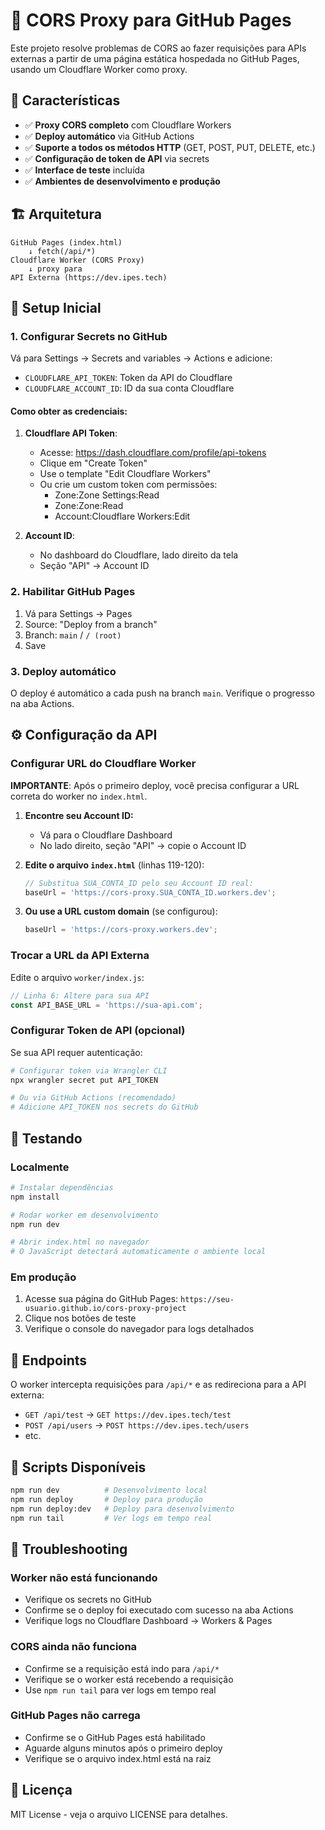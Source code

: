 # 🚀 CORS Proxy para GitHub Pages

Este projeto resolve problemas de CORS ao fazer requisições para APIs externas a partir de uma página estática hospedada no GitHub Pages, usando um Cloudflare Worker como proxy.

## 🌟 Características

- ✅ **Proxy CORS completo** com Cloudflare Workers
- ✅ **Deploy automático** via GitHub Actions
- ✅ **Suporte a todos os métodos HTTP** (GET, POST, PUT, DELETE, etc.)
- ✅ **Configuração de token de API** via secrets
- ✅ **Interface de teste** incluída
- ✅ **Ambientes de desenvolvimento e produção**

## 🏗️ Arquitetura

```
GitHub Pages (index.html)
    ↓ fetch(/api/*)
Cloudflare Worker (CORS Proxy)
    ↓ proxy para
API Externa (https://dev.ipes.tech)
```

## 🚀 Setup Inicial

### 1. Configurar Secrets no GitHub

Vá para Settings → Secrets and variables → Actions e adicione:

- `CLOUDFLARE_API_TOKEN`: Token da API do Cloudflare
- `CLOUDFLARE_ACCOUNT_ID`: ID da sua conta Cloudflare

#### Como obter as credenciais:

1. **Cloudflare API Token**:
   - Acesse: https://dash.cloudflare.com/profile/api-tokens
   - Clique em "Create Token"
   - Use o template "Edit Cloudflare Workers"
   - Ou crie um custom token com permissões:
     - Zone:Zone Settings:Read
     - Zone:Zone:Read
     - Account:Cloudflare Workers:Edit

2. **Account ID**:
   - No dashboard do Cloudflare, lado direito da tela
   - Seção "API" → Account ID

### 2. Habilitar GitHub Pages

1. Vá para Settings → Pages
2. Source: "Deploy from a branch"
3. Branch: `main` / `/ (root)`
4. Save

### 3. Deploy automático

O deploy é automático a cada push na branch `main`. Verifique o progresso na aba Actions.

## ⚙️ Configuração da API

### Configurar URL do Cloudflare Worker

**IMPORTANTE**: Após o primeiro deploy, você precisa configurar a URL correta do worker no `index.html`.

1. **Encontre seu Account ID:**
   - Vá para o Cloudflare Dashboard
   - No lado direito, seção "API" → copie o Account ID

2. **Edite o arquivo `index.html`** (linhas 119-120):
   ```javascript
   // Substitua SUA_CONTA_ID pelo seu Account ID real:
   baseUrl = 'https://cors-proxy.SUA_CONTA_ID.workers.dev';
   ```

3. **Ou use a URL custom domain** (se configurou):
   ```javascript
   baseUrl = 'https://cors-proxy.workers.dev';
   ```

### Trocar a URL da API Externa

Edite o arquivo `worker/index.js`:

```javascript
// Linha 6: Altere para sua API
const API_BASE_URL = 'https://sua-api.com';
```

### Configurar Token de API (opcional)

Se sua API requer autenticação:

```bash
# Configurar token via Wrangler CLI
npx wrangler secret put API_TOKEN

# Ou via GitHub Actions (recomendado)
# Adicione API_TOKEN nos secrets do GitHub
```

## 🧪 Testando

### Localmente

```bash
# Instalar dependências
npm install

# Rodar worker em desenvolvimento
npm run dev

# Abrir index.html no navegador
# O JavaScript detectará automaticamente o ambiente local
```

### Em produção

1. Acesse sua página do GitHub Pages: `https://seu-usuario.github.io/cors-proxy-project`
2. Clique nos botões de teste
3. Verifique o console do navegador para logs detalhados

## 📡 Endpoints

O worker intercepta requisições para `/api/*` e as redireciona para a API externa:

- `GET /api/test` → `GET https://dev.ipes.tech/test`
- `POST /api/users` → `POST https://dev.ipes.tech/users`
- etc.

## 🔧 Scripts Disponíveis

```bash
npm run dev          # Desenvolvimento local
npm run deploy       # Deploy para produção
npm run deploy:dev   # Deploy para desenvolvimento
npm run tail         # Ver logs em tempo real
```

## 🐛 Troubleshooting

### Worker não está funcionando
- Verifique os secrets no GitHub
- Confirme se o deploy foi executado com sucesso na aba Actions
- Verifique logs no Cloudflare Dashboard → Workers & Pages

### CORS ainda não funciona
- Confirme se a requisição está indo para `/api/*`
- Verifique se o worker está recebendo a requisição
- Use `npm run tail` para ver logs em tempo real

### GitHub Pages não carrega
- Confirme se o GitHub Pages está habilitado
- Aguarde alguns minutos após o primeiro deploy
- Verifique se o arquivo index.html está na raiz

## 📄 Licença

MIT License - veja o arquivo LICENSE para detalhes.